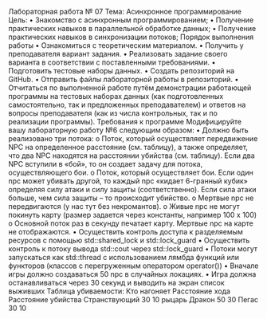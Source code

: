 Лабораторная работа № 07
Тема: Асинхронное программирование
Цель:
• Знакомство с асинхронным программированием;
• Получение практических навыков в параллельной обработке данных;
• Получение практических навыков в синхронизации потоков;
Порядок выполнения работы
• Ознакомиться с теоретическим материалом.
• Получить у преподавателя вариант задания.
• Реализовать задание своего варианта в соответствии с поставленными требованиями.
• Подготовить тестовые наборы данных.
• Создать репозиторий на GitHub.
• Отправить файлы лабораторной работы в репозиторий.
• Отчитаться по выполненной работе путём демонстрации работающей программы на
тестовых наборах данных (как подготовленных самостоятельно, так и предложенных
преподавателем) и ответов на вопросы преподавателя (как из числа контрольных, так и
по реализации программы).
Требования к программе
Модифицируйте вашу лабораторную работу №6 следующим образом:
• Должно быть реализовано три потока:
o Поток, который осуществляет передвижение NPC на определенное расстояние
(см. таблицу), а также определяет, что два NPC находятся на расстоянии убийства
(см. таблицу). Если два NPC вступили в «бой», то он создает задачу для потока,
осуществляющего бои.
o Поток, который осуществляет бои. Если один npc может убивать другой, то
каждый npc «кидает 6-гранный кубик» определяя силу атаки и силу защиты
(соответственно). Если сила атаки больше, чем сила защиты – то происходит
убийство.
o Мертвые npc не передвигаются (у нас тут без некромантов).
o Живые npc не могут покинуть карту (размер задается через константы, например
100 x 100)
o Основной поток раз в секунду печатает карту. Мертвые npc на карте не
отображаются.
• Осуществить контроль доступа к разделяемым ресурсов с помощью std::shared_lock и
std::lock_guard
• Осуществить контроль к потоку вывода std::cout через std::lock_guard
• Потоки могут запускаться как std::thread с использованием лямбда функций или
функторов (классов с перегруженным оператором operator())
• Вначале игры должно создаваться 50 npc в случайных локациях.
• Игра должна останавливаться через 30 секунд и выводить на экран список выживших
Таблица убиваемости:
Кто нагоняет            Расстояние хода             Расстояние убийства
Странствующий                 30                            10
рыцарь
Дракон                        50                            30
Пегас                         30                            10
